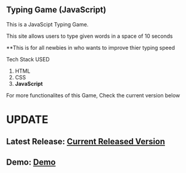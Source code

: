 ## Typing Game (JavaScript)

This is a JavaScipt Typing Game.

This site allows users to type given words in a space of 10 seconds

**This is for all newbies in who wants to improve thier typing speed

Tech Stack USED
1. HTML
2. CSS
3. **JavaScript**

For more functionalites of this Game, Check the current version below
# UPDATE
## Latest Release: <a href = "https://github.com/qbentil/CS50x-Final-Project">Current Released Version</a>
## Demo: <a href = "https:pukkawordbeater.netlify.app" target = "_blank">Demo</a>